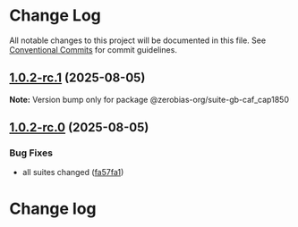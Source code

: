 # Change Log

All notable changes to this project will be documented in this file.
See [Conventional Commits](https://conventionalcommits.org) for commit guidelines.

## [1.0.2-rc.1](https://github.com/zerobias-org/suite/compare/@zerobias-org/suite-gb-caf_cap1850@1.0.2-rc.0...@zerobias-org/suite-gb-caf_cap1850@1.0.2-rc.1) (2025-08-05)

**Note:** Version bump only for package @zerobias-org/suite-gb-caf_cap1850





## [1.0.2-rc.0](https://github.com/zerobias-org/suite/compare/@zerobias-org/suite-gb-caf_cap1850@1.0.1...@zerobias-org/suite-gb-caf_cap1850@1.0.2-rc.0) (2025-08-05)


### Bug Fixes

* all suites changed ([fa57fa1](https://github.com/zerobias-org/suite/commit/fa57fa1af7628003297df46b2d7740fe95bd2666))





# Change log
